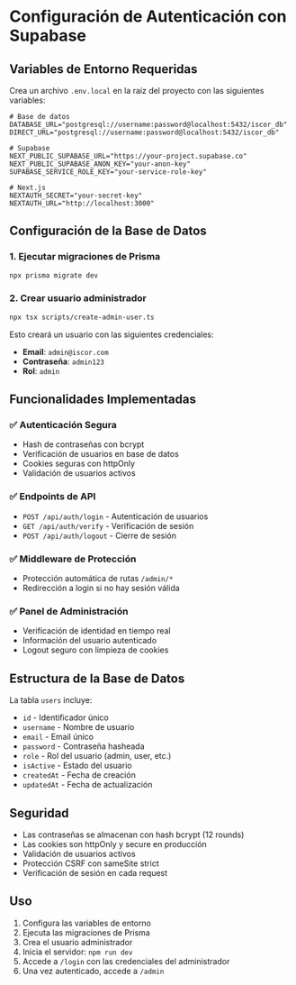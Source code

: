 # Configuración de Autenticación con Supabase

## Variables de Entorno Requeridas

Crea un archivo `.env.local` en la raíz del proyecto con las siguientes variables:

```env
# Base de datos
DATABASE_URL="postgresql://username:password@localhost:5432/iscor_db"
DIRECT_URL="postgresql://username:password@localhost:5432/iscor_db"

# Supabase
NEXT_PUBLIC_SUPABASE_URL="https://your-project.supabase.co"
NEXT_PUBLIC_SUPABASE_ANON_KEY="your-anon-key"
SUPABASE_SERVICE_ROLE_KEY="your-service-role-key"

# Next.js
NEXTAUTH_SECRET="your-secret-key"
NEXTAUTH_URL="http://localhost:3000"
```

## Configuración de la Base de Datos

### 1. Ejecutar migraciones de Prisma
```bash
npx prisma migrate dev
```

### 2. Crear usuario administrador
```bash
npx tsx scripts/create-admin-user.ts
```

Esto creará un usuario con las siguientes credenciales:
- **Email**: `admin@iscor.com`
- **Contraseña**: `admin123`
- **Rol**: `admin`

## Funcionalidades Implementadas

### ✅ Autenticación Segura
- Hash de contraseñas con bcrypt
- Verificación de usuarios en base de datos
- Cookies seguras con httpOnly
- Validación de usuarios activos

### ✅ Endpoints de API
- `POST /api/auth/login` - Autenticación de usuarios
- `GET /api/auth/verify` - Verificación de sesión
- `POST /api/auth/logout` - Cierre de sesión

### ✅ Middleware de Protección
- Protección automática de rutas `/admin/*`
- Redirección a login si no hay sesión válida

### ✅ Panel de Administración
- Verificación de identidad en tiempo real
- Información del usuario autenticado
- Logout seguro con limpieza de cookies

## Estructura de la Base de Datos

La tabla `users` incluye:
- `id` - Identificador único
- `username` - Nombre de usuario
- `email` - Email único
- `password` - Contraseña hasheada
- `role` - Rol del usuario (admin, user, etc.)
- `isActive` - Estado del usuario
- `createdAt` - Fecha de creación
- `updatedAt` - Fecha de actualización

## Seguridad

- Las contraseñas se almacenan con hash bcrypt (12 rounds)
- Las cookies son httpOnly y secure en producción
- Validación de usuarios activos
- Protección CSRF con sameSite strict
- Verificación de sesión en cada request

## Uso

1. Configura las variables de entorno
2. Ejecuta las migraciones de Prisma
3. Crea el usuario administrador
4. Inicia el servidor: `npm run dev`
5. Accede a `/login` con las credenciales del administrador
6. Una vez autenticado, accede a `/admin`
